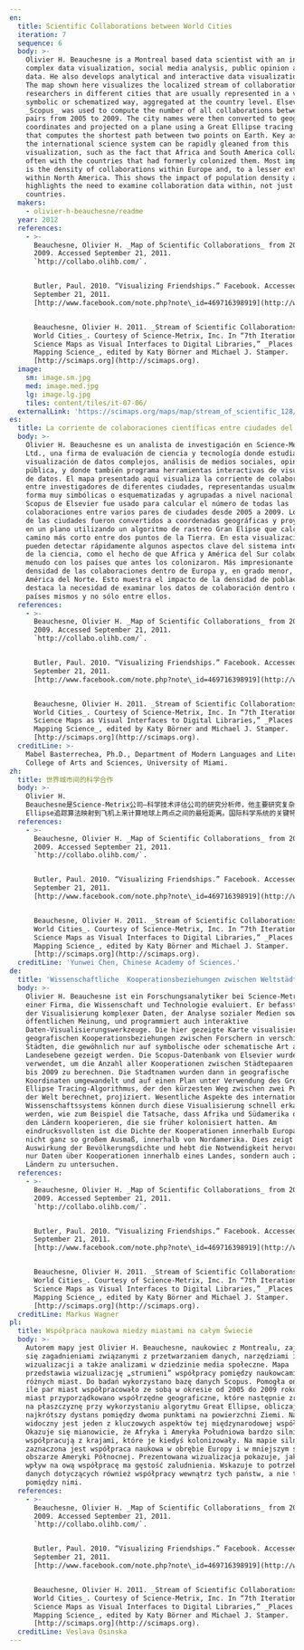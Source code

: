```yaml
---
en:
  title: Scientific Collaborations between World Cities
  iteration: 7
  sequence: 6
  body: >-
    Olivier H. Beauchesne is a Montreal based data scientist with an interest in
    complex data visualization, social media analysis, public opinion and big
    data. He also develops analytical and interactive data visualization tools.
    The map shown here visualizes the localized stream of collaborations between
    researchers in different cities that are usually represented in a very
    symbolic or schematized way, aggregated at the country level. Elsevier’s
    _Scopus_ was used to compute the number of all collaborations between city
    pairs from 2005 to 2009. The city names were then converted to geographic
    coordinates and projected on a plane using a Great Ellipse tracing algorithm
    that computes the shortest path between two points on Earth. Key aspects of
    the international science system can be rapidly gleaned from this
    visualization, such as the fact that Africa and South America collaborate
    often with the countries that had formerly colonized them. Most impressive
    is the density of collaborations within Europe and, to a lesser extent,
    within North America. This shows the impact of population density and
    highlights the need to examine collaboration data within, not just between
    countries.
  makers:
    - olivier-h-beauchesne/readme
  year: 2012
  references:
    - >-
      Beauchesne, Olivier H. _Map of Scientific Collaborations_ from 2005 to
      2009. Accessed September 21, 2011.
      `http://collabo.olihb.com/`.


      Butler, Paul. 2010. “Visualizing Friendships.” Facebook. Accessed
      September 21, 2011.
      [http://www.facebook.com/note.php?note\_id=469716398919](http://www.facebook.com/note.php?note_id=469716398919).


      Beauchesne, Olivier H. 2011. _Stream of Scientific Collaborations between
      World Cities_. Courtesy of Science-Metrix, Inc. In “7th Iteration (2011):
      Science Maps as Visual Interfaces to Digital Libraries,” _Places & Spaces:
      Mapping Science_, edited by Katy Börner and Michael J. Stamper.
      [http://scimaps.org](http://scimaps.org).
  image:
    sm: image.sm.jpg
    med: image.med.jpg
    lg: image.lg.jpg
    tiles: content/tiles/it-07-06/
  externalLink: 'https://scimaps.org/maps/map/stream_of_scientific_128/detail'
es:
  title: La corriente de colaboraciones científicas entre ciudades del mundo
  body: >-
    Olivier H. Beauchesne es un analista de investigación en Science-Metrix,
    Ltd., una firma de evaluación de ciencia y tecnología donde estudia la
    visualización de datos complejos, análisis de medios sociales, opinión
    pública, y donde también programa herramientas interactivas de visualización
    de datos. El mapa presentado aquí visualiza la corriente de colaboración
    entre investigadores de diferentes ciudades, representandas usualmente en
    forma muy simbólicas o esquematizadas y agrupadas a nivel nacional. El
    Scopus de Elsevier fue usado para calcular el número de todas las
    colaboraciones entre varios pares de ciudades desde 2005 a 2009. Los nombres
    de las ciudades fueron convertidos a coordenadas geográficas y proyectados
    en un plano utilizando un algoritmo de rastreo Gran Elipse que calcula el
    camino más corto entre dos puntos de la Tierra. En esta visualización se
    pueden detectar rápidamente algunos aspectos clave del sistema internacional
    de la ciencia, como el hecho de que Africa y América del Sur colaboran a
    menudo con los países que antes los colonizaron. Más impresionante aún es la
    densidad de las colaboraciones dentro de Europa y, en grado menor, dentro de
    América del Norte. Esto muestra el impacto de la densidad de población y
    destaca la necesidad de examinar los datos de colaboración dentro de los
    países mismos y no sólo entre ellos.
  references:
    - >-
      Beauchesne, Olivier H. _Map of Scientific Collaborations_ from 2005 to
      2009. Accessed September 21, 2011.
      `http://collabo.olihb.com/`.


      Butler, Paul. 2010. “Visualizing Friendships.” Facebook. Accessed
      September 21, 2011.
      [http://www.facebook.com/note.php?note\_id=469716398919](http://www.facebook.com/note.php?note_id=469716398919).


      Beauchesne, Olivier H. 2011. _Stream of Scientific Collaborations between
      World Cities_. Courtesy of Science-Metrix, Inc. In “7th Iteration (2011):
      Science Maps as Visual Interfaces to Digital Libraries,” _Places & Spaces:
      Mapping Science_, edited by Katy Börner and Michael J. Stamper.
      [http://scimaps.org](http://scimaps.org).
  creditLine: >-
    Mabel Basterrechea, Ph.D., Department of Modern Languages and Literatures,
    College of Arts and Sciences, University of Miami.
zh:
  title: 世界城市间的科学合作
  body: >-
    Olivier H.
    Beauchesne是Science-Metrix公司—科学技术评估公司的研究分析师，他主要研究复杂数据可视化、社交媒体分析、舆论以及构建交互数据可视化工具。此地图可视化了来自不同城市的研究人员间的合作关系，这通常是在国家层面集中采用一个非常象征性的系统化的方式来表示的。Elsevier的Scopus被用来计算2005年至2009年间两两城市间的所有关系数目。城市名字被转化为地图坐标并使用Great
    Ellipse追踪算法映射到飞机上来计算地球上两点之间的最短距离。国际科学系统的关键特性能从此地图中快速的感知，如非洲和南美国家与前殖民国家间的合作密切。令人更加印象深刻的是欧洲国家间合作的密集程度，以及北美内部相对较弱的合作。这展示了人口密度的影响以及强调除了研究国家间的合作数据之外的需求。
  references:
    - >-
      Beauchesne, Olivier H. _Map of Scientific Collaborations_ from 2005 to
      2009. Accessed September 21, 2011.
      `http://collabo.olihb.com/`.


      Butler, Paul. 2010. “Visualizing Friendships.” Facebook. Accessed
      September 21, 2011.
      [http://www.facebook.com/note.php?note\_id=469716398919](http://www.facebook.com/note.php?note_id=469716398919).


      Beauchesne, Olivier H. 2011. _Stream of Scientific Collaborations between
      World Cities_. Courtesy of Science-Metrix, Inc. In “7th Iteration (2011):
      Science Maps as Visual Interfaces to Digital Libraries,” _Places & Spaces:
      Mapping Science_, edited by Katy Börner and Michael J. Stamper.
      [http://scimaps.org](http://scimaps.org).
  creditLine: 'Yunwei Chen, Chinese Academy of Sciences.'
de:
  title: 'Wissenschaftliche  Kooperationsbeziehungen zwischen Weltstädten '
  body: >-
    Olivier H. Beauchesne ist ein Forschungsanalytiker bei Science-Metrix, Inc.,
    einer Firma, die Wissenschaft und Technologie evaluiert. Er befasst sich mit
    der Visualisierung komplexer Daten, der Analyse sozialer Medien sowie der
    öffentlichen Meinung, und programmiert auch interaktive
    Daten-Visualisierungswerkzeuge. Die hier gezeigte Karte visualisiert die
    geografischen Kooperationsbeziehungen zwischen Forschern in verschiedenen
    Städten, die gewöhnlich nur auf symbolische oder schematische Art auf
    Landesebene gezeigt werden. Die Scopus-Datenbank von Elsevier wurde
    verwendet, um die Anzahl aller Kooperationen zwischen Städtepaaren von 2005
    bis 2009 zu berechnen. Die Stadtnamen wurden dann in geografische
    Koordinaten umgewandelt und auf einen Plan unter Verwendung des Great
    Ellipse Tracing-Algorithmus, der den kürzesten Weg zwischen zwei Punkten auf
    der Welt berechnet, projiziert. Wesentliche Aspekte des internationalen
    Wissenschaftssystems können durch diese Visualisierung schnell erkannt
    werden, wie zum Beispiel die Tatsache, dass Afrika und Südamerika oft mit
    den Ländern kooperieren, die sie früher kolonisiert hatten. Am
    eindrucksvollsten ist die Dichte der Kooperationen innerhalb Europas und, in
    nicht ganz so großem Ausmaß, innerhalb von Nordamerika. Dies zeigt die
    Auswirkung der Bevölkerungsdichte und hebt die Notwendigkeit hervor, nicht
    nur Daten über Kooperationen innerhalb eines Landes, sondern auch zwischen
    Ländern zu untersuchen.
  references:
    - >-
      Beauchesne, Olivier H. _Map of Scientific Collaborations_ from 2005 to
      2009. Accessed September 21, 2011.
      `http://collabo.olihb.com/`.


      Butler, Paul. 2010. “Visualizing Friendships.” Facebook. Accessed
      September 21, 2011.
      [http://www.facebook.com/note.php?note\_id=469716398919](http://www.facebook.com/note.php?note_id=469716398919).


      Beauchesne, Olivier H. 2011. _Stream of Scientific Collaborations between
      World Cities_. Courtesy of Science-Metrix, Inc. In “7th Iteration (2011):
      Science Maps as Visual Interfaces to Digital Libraries,” _Places & Spaces:
      Mapping Science_, edited by Katy Börner and Michael J. Stamper.
      [http://scimaps.org](http://scimaps.org).
  creditLine: Markus Wagner
pl:
  title: Współpraca naukowa miedzy miastami na całym Świecie
  body: >-
    Autorem mapy jest Olivier H. Beauchesne, naukowiec z Montrealu, zajmujący
    się zagadnieniami związanymi z przetwarzaniem danych, narzędziami ich
    wizualizacji a także analizami w dziedzinie media społeczne. Mapa
    przedstawia wizualizację „strumieni” współpracy pomiędzy naukowcami z
    różnych miast. Do badań wykorzystano bazę danych Scopus. Pomogła ona ustalić
    ile par miast współpracowało ze sobą w okresie od 2005 do 2009 roku. Nazwom
    miast przyporządkowano współrzędne geograficzne, które następnie zrzutowano
    na płaszczyznę przy wykorzystaniu algorytmu Great Ellipse, obliczającego
    najkrótszy dystans pomiędzy dwoma punktami na powierzchni Ziemi. Na mapie
    widoczny jest jeden z kluczowych aspektów tej międzynarodowej współpracy.
    Okazuje się mianowicie, że Afryka i Ameryka Południowa bardzo silnie
    współpracują z krajami, które je kiedyś kolonizowały. Na mapie silnie
    zaznaczona jest współpraca naukowa w obrębie Europy i w mniejszym stopniu na
    obszarze Ameryki Północnej. Prezentowana wizualizacja pokazuje, jak duży
    wpływ na ową współpracę ma gęstość zaludnienia. Wskazuje to potrzebę badania
    danych dotyczących również współpracy wewnątrz tych państw, a nie tylko
    pomiędzy nimi.
  references:
    - >-
      Beauchesne, Olivier H. _Map of Scientific Collaborations_ from 2005 to
      2009. Accessed September 21, 2011.
      `http://collabo.olihb.com/`.


      Butler, Paul. 2010. “Visualizing Friendships.” Facebook. Accessed
      September 21, 2011.
      [http://www.facebook.com/note.php?note\_id=469716398919](http://www.facebook.com/note.php?note_id=469716398919).


      Beauchesne, Olivier H. 2011. _Stream of Scientific Collaborations between
      World Cities_. Courtesy of Science-Metrix, Inc. In “7th Iteration (2011):
      Science Maps as Visual Interfaces to Digital Libraries,” _Places & Spaces:
      Mapping Science_, edited by Katy Börner and Michael J. Stamper.
      [http://scimaps.org](http://scimaps.org).
  creditLine: Veslava Osinska
---
```

